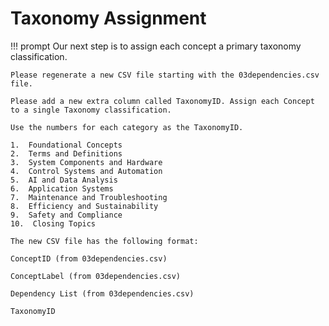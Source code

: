 # Taxonomy Assignment

!!! prompt
    Our next step is to assign each concept a primary taxonomy classification.

    Please regenerate a new CSV file starting with the 03dependencies.csv file. 

    Please add a new extra column called TaxonomyID. Assign each Concept to a single Taxonomy classification.  

    Use the numbers for each category as the TaxonomyID.

    1.  Foundational Concepts
    2.  Terms and Definitions
    3.  System Components and Hardware
    4.  Control Systems and Automation
    5.  AI and Data Analysis
    6.  Application Systems
    7.  Maintenance and Troubleshooting
    8.  Efficiency and Sustainability
    9.  Safety and Compliance
    10.  Closing Topics

    The new CSV file has the following format:

    ConceptID (from 03dependencies.csv)

    ConceptLabel (from 03dependencies.csv)

    Dependency List (from 03dependencies.csv)

    TaxonomyID

